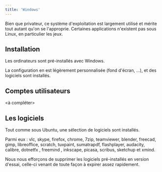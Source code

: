 ```yaml
---
title: 'Windows'
---
```



Bien que privateur, ce système d'exploitation est largement utilisé et mérite tout autant qu'on se l'approprie. Certaines applications n'existent pas sous Linux, en particulier les jeux.

## Installation

Les ordinateurs sont pré-installés avec Windows.

La configuration en est légèrement personnalisée (fond d'écran, ...), et des logiciels sont installés.


## Comptes utilisateurs

<à compléter>

## Les logiciels

Tout comme sous Ubuntu, une sélection de logiciels sont installés.

Parmi eux : vlc, skype, firefox, chrome, 7zip, teamviewer, blender, freecad, gimp, libreoffice, scratch, tuxpaint, sumatrapdf, flashplayer, audacity, calibre, dotnetfx , freemind , inkscape, picasa, scribus, sketchup et xmind.

Nous nous efforçons de supprimer les logiciels pré-installés en version d'essai, celle-ci venant de toute façon à expirer assez rapidement.
